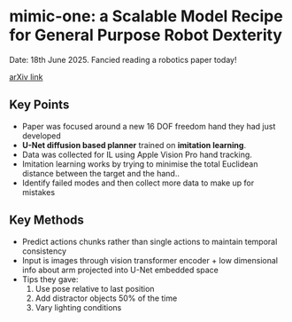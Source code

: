 # mimic-one: a Scalable Model Recipe for General Purpose Robot Dexterity

Date: 18th June 2025. Fancied reading a robotics paper today!

[arXiv link](https://arxiv.org/abs/2506.11916)

## Key Points
- Paper was focused around a new 16 DOF freedom hand they had just developed
- **U-Net diffusion based planner** trained on **imitation learning**.
- Data was collected for IL using Apple Vision Pro hand tracking.
- Imitation learning works by trying to minimise the total Euclidean distance between the target and the hand..
- Identify failed modes and then collect more data to make up for mistakes

## Key Methods
- Predict actions chunks rather than single actions to maintain temporal consistency 
- Input is images through vision transformer encoder + low dimensional info about arm projected into U-Net embedded space
- Tips they gave:
  1. Use pose relative to last position
  2. Add distractor objects 50% of the time
  3. Vary lighting conditions